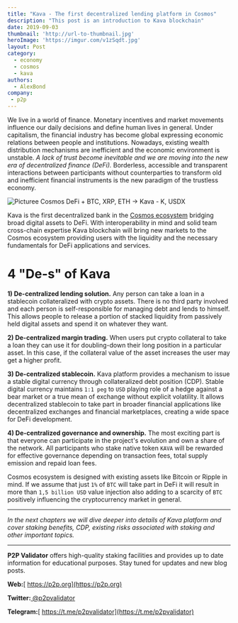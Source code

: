 ```yaml
---
title: "Kava - The first decentralized lending platform in Cosmos"
description: "This post is an introduction to Kava blockchain"
date: 2019-09-03
thumbnail: 'http://url-to-thumbnail.jpg'
heroImage: 'https://imgur.com/v1zSqdt.jpg'
layout: Post
category:
  - economy
  - cosmos
  - kava
authors:
  - AlexBond
company:
 - p2p
---
```


We live in a world of finance. Monetary incentives and market movements influence our daily decisions and define human lives in general. Under capitalism, the financial industry has become global expressing economic relations between people and institutions. Nowadays, existing wealth distribution mechanisms are inefficient and the economic environment is unstable. *A lack of trust become inevitable and we are moving into the new era of decentralized finance (DeFi).* Borderless, accessible and transparent interactions between participants without counterparties to transform old and inefficient financial instruments is the new paradigm of the trustless economy.   

![Picturee Cosmos DeFi + BTC, XRP, ETH -> Kava - K, USDX](https://imgur.com/T8DKKpE.jpg)

Kava is the first decentralized bank in the [Cosmos ecosystem](https://economy.p2p.org/introduction-to-cosmos-economy) bridging broad digital assets to DeFi. With interoperability in mind and solid team cross-chain expertise Kava blockchain will bring new markets to the Cosmos ecosystem providing users with the liquidity and the necessary fundamentals for DeFi applications and services.

# 4 "De-s" of Kava

**1) De-centralized lending solution.** Any person can take a loan in a stablecoin collateralized with crypto assets. There is no third party involved and each person is self-responsible for managing debt and lends to himself. This allows people to release a portion of stacked liquidity from passively held digital assets and spend it on whatever they want.

**2) De-centralized margin trading.** When users put crypto collateral to take a loan they can use it for doubling-down their long position in a particular asset. In this case, if the collateral value of the asset increases the user may get a higher profit.

**3) De-centralized stablecoin.** Kava platform provides a mechanism to issue a stable digital currency through collateralized debt position (CDP). Stable digital currency maintains `1:1 peg` to `USD` playing role of a hedge against a bear market or a true mean of exchange without explicit volatility. It allows decentralized stablecoin to take part in broader financial applications like decentralized exchanges and financial marketplaces, creating a wide space for DeFi development.

**4) De-centralized governance and ownership.** The most exciting part is that everyone can participate in the project's evolution and own a share of the network. All participants who stake native token `KAVA` will be rewarded for effective governance depending on transaction fees, total supply emission and repaid loan fees. 

Cosmos ecosystem is designed with existing assets like Bitcoin or Ripple in mind. If we assume that just `1%` of `BTC` will take part in DeFi it will result in more than `1,5 billion USD` value injection also adding to a scarcity of `BTC` positively influencing the cryptocurrency market in general.

---
*In the next chapters we will dive deeper into details of Kava platform and cover staking benefits, CDP, existing risks associated with staking and other important topics.*

---

**P2P Validator** offers high-quality staking facilities and provides up to date information for educational purposes. Stay tuned for updates and new blog posts.

**Web:**[ https://p2p.org](https://p2p.org)

**Twitter:**[ @p2pvalidator](https://twitter.com/p2pvalidator)

**Telegram:**[ https://t.me/p2pvalidator](https://t.me/p2pvalidator)
